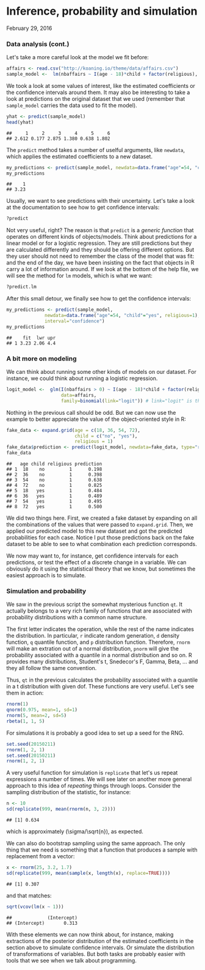 Inference, probability and simulation
================
February 29, 2016

### Data analysis (cont.)

Let's take a more careful look at the model we fit before:

``` r
affairs <- read.csv("http://koaning.io/theme/data/affairs.csv")
sample_model <-  lm(nbaffairs ~ I(age - 18)*child + factor(religious), data=affairs)
```

We took a look at some values of interest, like the estimated coefficients or the confidence intervals around them. It may also be interesting to take a look at predictions on the original dataset that we used (remember that `sample_model` carries the data used to fit the model).

``` r
yhat <- predict(sample_model)
head(yhat)
```

    ##     1     2     3     4     5     6 
    ## 2.612 0.177 2.875 1.380 0.638 1.802

The `predict` method takes a number of uselful arguments, like `newdata`, which applies the estimated coefficients to a new dataset.

``` r
my_predictions <- predict(sample_model, newdata=data.frame("age"=54, "child"="yes", religious=1))
my_predictions
```

    ##    1 
    ## 3.23

Usually, we want to see predictions with their uncertainty. Let's take a look at the documentation to see how to get confidence intervals:

``` r
?predict
```

Not very useful, right? The reason is that `predict` is a *generic function* that operates on different kinds of objects/models. Think about predictions for a linear model or for a logistic regression. They are still predictions but they are calculated differently and they should be offering different options. But they user should not need to remember the class of the model that was fit: and the end of the day, we have been insisting on the fact that objects in R carry a lot of information around. If we look at the bottom of the help file, we will see the method for `lm` models, which is what we want:

``` r
?predict.lm
```

After this small detour, we finally see how to get the confidence intervals:

``` r
my_predictions <- predict(sample_model,
              newdata=data.frame("age"=54, "child"="yes", religious=1),
              interval="confidence")
my_predictions
```

    ##    fit  lwr upr
    ## 1 3.23 2.06 4.4

### A bit more on modeling

We can think about running some other kinds of models on our dataset. For instance, we could think about running a logistic regression.

``` r
logit_model <-  glm(I(nbaffairs > 0) ~ I(age - 18)*child + factor(religious), 
                    data=affairs, 
                    family=binomial(link="logit")) # link="logit" is the default
```

Nothing in the previous call should be odd. But we can now use the example to better appreciate the value of the object-oriented style in R:

``` r
fake_data <- expand.grid(age = c(18, 36, 54, 72), 
                         child = c("no", "yes"), 
                         religious = 1)
fake_data$prediction <- predict(logit_model, newdata=fake_data, type="response")
fake_data
```

    ##   age child religious prediction
    ## 1  18    no         1      0.198
    ## 2  36    no         1      0.398
    ## 3  54    no         1      0.638
    ## 4  72    no         1      0.825
    ## 5  18   yes         1      0.484
    ## 6  36   yes         1      0.489
    ## 7  54   yes         1      0.495
    ## 8  72   yes         1      0.500

We did two things here. First, we created a fake dataset by expanding on all the combinations of the values that were passed to `expand.grid`. Then, we applied our predicted model to this new dataset and got the predicted probabilities for each case. Notice I put those predictions back on the fake dataset to be able to see to what combination each prediction corresponds.

We now may want to, for instance, get confidence intervals for each predictions, or test the effect of a discrete change in a variable. We can obviously do it using the statistical theory that we know, but sometimes the easiest approach is to simulate.

### Simulation and probability

We saw in the previous script the somewhat mysterious function `qt`. It actually belongs to a very rich family of functions that are associated with probability distributions with a common name structure.

The first letter indicates the operation, while the rest of the name indicates the distribution. In particular, `r` indicate random generation, `d` density function, `q` quantile function, and `p` distribution function. Therefore, `rnorm` will make an extration out of a normal distribution, `pnorm` will give the probability associated with a quantile in a normal distribution and so on. R provides many distributions, Student's t, Snedecor's F, Gamma, Beta, ... and they all follow the same convention.

Thus, `qt` in the previous calculates the probability associated with a quantile in a t distribution with given dof. These functions are very useful. Let's see them in action:

``` r
rnorm(1)
qnorm(0.975, mean=1, sd=1)
rnorm(5, mean=2, sd=5)
rbeta(1, 1, 5)
```

For simulations it is probably a good idea to set up a seed for the RNG.

``` r
set.seed(20150211)
rnorm(1, 2, 1)
set.seed(20150211)
rnorm(1, 2, 1) 
```

A very useful function for simulation is `replicate` that let's us repeat expressions a number of times. We will see later on another more general approach to this idea of *repeating* things through loops. Consider the sampling distribution of the statistic, for instance:

``` r
n <- 10
sd(replicate(999, mean(rnorm(n, 3, 2))))
```

    ## [1] 0.634

which is approximately \(\sigma/\sqrt{n}\), as expected.

We can also do bootstrap sampling using the same approach. The only thing that we need is something that a function that produces a sample with replacement from a vector:

``` r
x <- rnorm(25, 3.2, 1.7)
sd(replicate(999, mean(sample(x, length(x), replace=TRUE))))
```

    ## [1] 0.307

and that matches:

``` r
sqrt(vcov(lm(x ~ 1)))
```

    ##             (Intercept)
    ## (Intercept)       0.313

With these elements we can now think about, for instance, making extractions of the posterior distribution of the estimated coefficients in the section above to simulate confidence intervals. Or simulate the distribution of transformations of variables. But both tasks are probably easier with tools that we see when we talk about programming.
